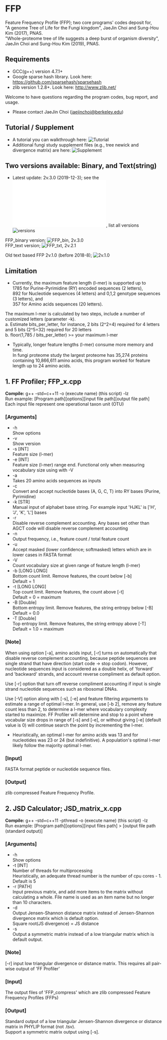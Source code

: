# FFP
Feature Frequency Profile (FFP); two core programs' codes deposit for,   
"A genome Tree of Life for the Fungi kingdom", JaeJin Choi and Sung-Hou Kim (2017), PNAS.  
"Whole-proteome tree of life suggests a deep burst of organism diversity", JaeJin Choi and Sung-Hou Kim (2019), PNAS. 


## Requirements  
- GCC(g++) version 4.7.1+  
- Google sparse hash library. Look here: https://github.com/sparsehash/sparsehash  
- zlib version 1.2.8+. Look here: http://www.zlib.net/  
  
  
Welcome to have questions regarding the program codes, bug report, and usage. 
* Please contact JaeJin Choi (jaejinchoi@berkeley.edu) 
  

## Tutorial / Supplement
* A tutorial you can walkthrough here: ![Tutorial](example)
* Additional fungi study supplement files (e.g., tree newick and divergence matrix) are here: ![Supplement](fungi_tree_supplement)  
  
  
## Two versions available: Binary, and Text(string)    
* Latest update: 2v.3.0 (2019-12-3); see the ![update history](versions/update_history.txt), list all versions ![versions](versions)  

FFP_binary version; ![FFP_bin, 2v.3.0](versions/2v.3.0/)  
FFP_text version; ![FFP_txt, 2v.2.1](versions/2v.2.1/FFP_txt)  

Old text based FFP 2v.1.0 (before 2018-8); ![2v.1.0](versions/2v.1.0)  


## Limitation
- Currently, the maximum feature length (l-mer) is supported up to  
1785 for Purine-Pyrimidine (RY) encoded sequences (2 letters),  
892 for Nucleotide sequences (4 letters) and 0,1,2 genotype sequences (3 letters), and  
357 for Amino acids sequences (20 letters).  

The maximum l-mer is calculated by two steps, include a number of customized letters (parameter -k).  
a. Estimate bits_per_letter, for instance, 2 bits (2^2=4) required for 4 letters and 5 bits (2^5=32) required for 20 letters  
b. floor(1,785 / bits_per_letter) >= your maximum l-mer  
  
- Typically, longer feature lengths (l-mer) consume more memory and time.  
In fungi proteome study the largest proteome has 35,274 proteins containing 10,866,611 amino acids, this program worked for feature length up to 24 amino acids.  
  

## 1. FF Profiler; FFP_x.cpp  
**Compile:** g++ -std=c++11 -o (execute name) (this script) -lz  
Run example: [Program path][options][input file path][output file path]  
Each input file represent one operational taxon unit (OTU)  

### [Arguments]
* -h  
    Show options  
* -v  
    Show version 
* -s [INT]  
    Feature size (l-mer)  
* -e [INT]  
    Feature size (l-mer) range end. Functional only when measuring vocabulary size using with -V  
* -a  
    Takes 20 amino acids sequences as inputs  
* -c  
    Convert and accept nucleotide bases (A, G, C, T) into RY bases (Purine, Pyrimidine)
* -k [STR]  
    Manual input of alphabet base string. For example input 'HJKL' is ['H', 'J', 'K', 'L'] bases  
* -r  
    Disable reverse complement accounting. Any bases set other than AGCT code will disable reverse complement accounting  
* -n  
    Output frequency, i.e., feature count / total feature count  
* -u  
    Accept masked (lower confidence; softmasked) letters which are in lower cases in FASTA format  
* -V  
    Count vocabulary size at given range of feature length (l-mer)  
* -b [LONG LONG]  
    Bottom count limit. Remove features, the count below [-b]  
    Default = 1
* -t [LONG LONG]  
    Top count limit. Remove features, the count above [-t]  
    Default = 0 = maximum  
* -B [Double]  
    Bottom entropy limit. Remove features, the string entropy below [-B]  
    Default = 0.0
* -T [Double]  
    Top entropy limit. Remove features, the string entropy above [-T]  
    Default = 1.0 = maximum
    

### [Note]

When using option [-a], amino acids input, [-r] turns on automatically that disable reverse complement accounting, because peptide sequences are single strand that have direction (start code -> stop codon). However, nucleotide sequences input is considered as a double helix, of 'forward' and 'backward' strands, and account reverse compliment as default option.

Use [-r] option that turn off reverse compliment accounting if input is single strand nucleotide sequences such as ribosomal DNAs.

Use [-V] option along with [-s], [-e] and feature filtering arguments to estimate a range of optimal l-mer. In general, use [-b 2], remove any feature count less than 2, to determine a l-mer where vocabulary complexity started to maximize. FF Profiler will determine and stop to a point where vocabular size drops in range of [-s] and [-e], or without giving [-e] (default value is 0) will continue search the point by incrementing the l-mer.  
* Heuristically, an optimal l-mer for amino acids was 13 and for nucleotides was 23 or 24 (but indefinitive). A population's optimal l-mer likely follow the majority optimal l-mer.  

### [Input]
FASTA format peptide or nucleotide sequence files. 


### [Output]
zlib compressed Feature Frequency Profile.



## 2. JSD Calculator; JSD_matrix_x.cpp  
**Compile:** g++ -std=c++11 -pthread -o (execute name) (this script) -lz  
Run example: [Program path][options][input files path] > [output file path (standard output)]  

### [Arguments]

* -h  
    Show options  
* -t [INT]  
    Number of threads for multiprocessing  
    Heuristically, an adequate thread number is the number of cpu cores - 1. Default is 5
* -r [PATH]  
    Input previous matrix, and add more items to the matrix without calculating a whole. File name is used as an item name but no longer than 10 characters.
* -d  
    Output Jensen-Shannon distance matrix instead of Jensen-Shannon divergence matrix which is default option.  
    Square root(JS divergence) = JS distance  
* -s  
    Output a symmetric matrix instead of a low triangular matrix which is default output.  

### [Note]
[-r] input low triangular divergence or distance matrix. This requires all pair-wise output of 'FF Profiler'


### [Input]
The output files of 'FFP_compress' which are zlib compressed Feature Frequency Profiles (FFPs)


### [Output]
Standard output of a low triangular Jensen-Shannon divergence or distance matrix in PHYLIP format (not .tsv).  
Support a symmetric matrix output using [-s].



